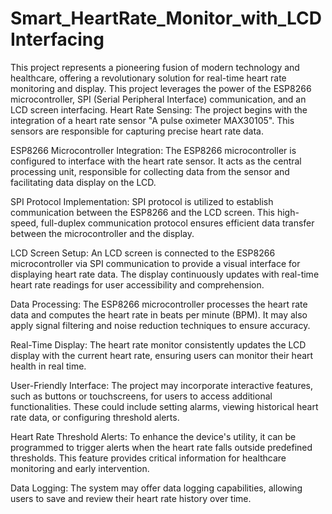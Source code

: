 # Smart_HeartRate_Monitor_with_LCDInterfacing
This project represents a pioneering fusion of modern technology and healthcare, offering a revolutionary solution for real-time heart rate monitoring and display. This project leverages the power of the ESP8266 microcontroller, SPI (Serial Peripheral Interface) communication, and an LCD screen interfacing.
Heart Rate Sensing: The project begins with the integration of a heart rate sensor "A pulse oximeter MAX30105". This sensors are responsible for capturing precise heart rate data.

ESP8266 Microcontroller Integration: The ESP8266 microcontroller is configured to interface with the heart rate sensor. It acts as the central processing unit, responsible for collecting data from the sensor and facilitating data display on the LCD.

SPI Protocol Implementation: SPI protocol is utilized to establish communication between the ESP8266 and the LCD screen. This high-speed, full-duplex communication protocol ensures efficient data transfer between the microcontroller and the display.

LCD Screen Setup: An LCD screen is connected to the ESP8266 microcontroller via SPI communication to provide a visual interface for displaying heart rate data. The display continuously updates with real-time heart rate readings for user accessibility and comprehension.

Data Processing: The ESP8266 microcontroller processes the heart rate data and computes the heart rate in beats per minute (BPM). It may also apply signal filtering and noise reduction techniques to ensure accuracy.

Real-Time Display: The heart rate monitor consistently updates the LCD display with the current heart rate, ensuring users can monitor their heart health in real time.

User-Friendly Interface: The project may incorporate interactive features, such as buttons or touchscreens, for users to access additional functionalities. These could include setting alarms, viewing historical heart rate data, or configuring threshold alerts.

Heart Rate Threshold Alerts: To enhance the device's utility, it can be programmed to trigger alerts when the heart rate falls outside predefined thresholds. This feature provides critical information for healthcare monitoring and early intervention.

Data Logging: The system may offer data logging capabilities, allowing users to save and review their heart rate history over time.
